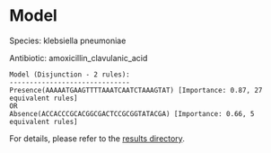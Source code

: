 
# Model

Species: klebsiella pneumoniae

Antibiotic: amoxicillin_clavulanic_acid

```
Model (Disjunction - 2 rules):
------------------------------
Presence(AAAAATGAAGTTTTAAATCAATCTAAAGTAT) [Importance: 0.87, 27 equivalent rules]
OR
Absence(ACCACCCGCACGGCGACTCCGCGGTATACGA) [Importance: 0.66, 5 equivalent rules]

```

For details, please refer to the [results directory](../../../../../results/scm_b/klebsiella+pneumoniae/amoxicillin_clavulanic_acid/repeat_5/).


